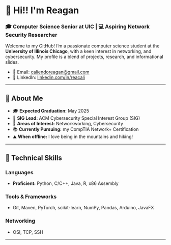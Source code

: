 # 👋 Hi!! I'm Reagan
### 🎓 Computer Science Senior at UIC | 💻 Aspiring Network Security Researcher  

Welcome to my GitHub! I’m a passionate computer science student at the **University of Illinois Chicago**, with a keen interest in networking, and cybersecurity. My profile is a blend of projects, research, and informational slides.
- 📧 Email: [caliendoreagan@gmail.com](mailto:caliendoreagan@gmail.com)  
- 💼 LinkedIn: [linkedin.com/in/reacali](https://www.linkedin.com/in/reacali/)

---

## 🌟 About Me  
- 🎓 **Expected Graduation:** May 2025  
- 🔐 **SIG Lead:** ACM Cybersecurity Special Interest Group (SIG)  
- 🧠 **Areas of Interest:** Networkworking, Cybersecurity
- 📚 **Currently Pursuing:** my CompTIA Network+ Certification
- ⛰️ **When offline:** I love being in the mountains and hiking! 

---

## 🚀 Technical Skills  
### **Languages**  
- **Proficient:** Python, C/C++, Java, R, x86 Assembly  

### **Tools & Frameworks**  
- Git, Maven, PyTorch, scikit-learn, NumPy, Pandas, Arduino, JavaFX  

### **Networking**  
- OSI, TCP, SSH  
---
